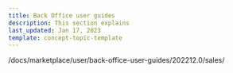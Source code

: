```yaml
---
title: Back Office user guides
description: This section explains 
last_updated: Jan 17, 2023
template: concept-topic-template
---
```


/docs/marketplace/user/back-office-user-guides/202212.0/sales/

